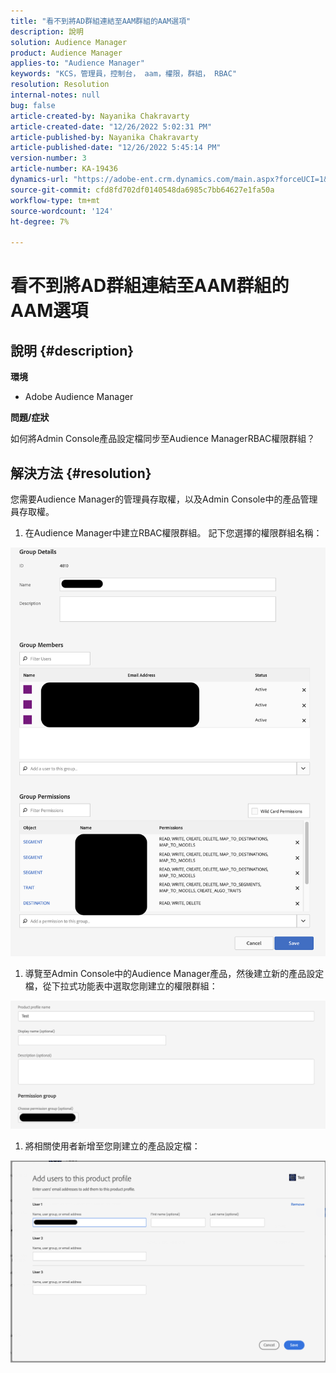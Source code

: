 ```yaml
---
title: "看不到將AD群組連結至AAM群組的AAM選項"
description: 說明
solution: Audience Manager
product: Audience Manager
applies-to: "Audience Manager"
keywords: "KCS，管理員，控制台， aam，權限，群組， RBAC"
resolution: Resolution
internal-notes: null
bug: false
article-created-by: Nayanika Chakravarty
article-created-date: "12/26/2022 5:02:31 PM"
article-published-by: Nayanika Chakravarty
article-published-date: "12/26/2022 5:45:14 PM"
version-number: 3
article-number: KA-19436
dynamics-url: "https://adobe-ent.crm.dynamics.com/main.aspx?forceUCI=1&pagetype=entityrecord&etn=knowledgearticle&id=8ff73912-3f85-ed11-81ac-6045bd006b4b"
source-git-commit: cfd8fd702df0140548da6985c7bb64627e1fa50a
workflow-type: tm+mt
source-wordcount: '124'
ht-degree: 7%

---
```


# 看不到將AD群組連結至AAM群組的AAM選項

## 說明 {#description}


<b>環境</b>

- Adobe Audience Manager

<b>問題/症狀</b>

如何將Admin Console產品設定檔同步至Audience ManagerRBAC權限群組？


## 解決方法 {#resolution}


您需要Audience Manager的管理員存取權，以及Admin Console中的產品管理員存取權。

1) 在Audience Manager中建立RBAC權限群組。 記下您選擇的權限群組名稱：

![](assets/5a5b40de-a9cf-ec11-a7b5-00224809c196.png)

1) 導覽至Admin Console中的Audience Manager產品，然後建立新的產品設定檔，從下拉式功能表中選取您剛建立的權限群組：

![](assets/2689da02-aacf-ec11-a7b5-00224809c196.png)

1) 將相關使用者新增至您剛建立的產品設定檔：

![](assets/6a896e46-aacf-ec11-a7b5-00224809c196.png)
